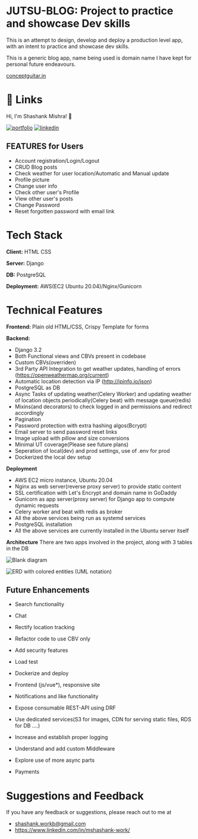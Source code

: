 # JUTSU-BLOG: Project to practice and showcase Dev skills
This is an attempt to design, develop and deploy a production level app, with an intent to practice and showcase dev skills.

This is a generic blog app, name being used is domain name I have kept for personal future endeavours.

[conceptguitar.in](https://conceptguitar.in/)


# 🔗 Links
Hi, I'm Shashank Mishra! 👋

[![portfolio](https://img.shields.io/badge/my_portfolio-000?style=for-the-badge&logo=ko-fi&logoColor=white)](https://conceptguitar.in/about/)
[![linkedin](https://img.shields.io/badge/linkedin-0A66C2?style=for-the-badge&logo=linkedin&logoColor=white)](https://www.linkedin.com/in/mshashank-work/)

## FEATURES for Users

- Account registration/Login/Logout
- CRUD Blog posts
- Check weather for user location/Automatic and Manual update
- Profile picture
- Change user info
- Check other user's Profile
- View other user's posts
- Change Password
- Reset forgotten password with email link


# Tech Stack

**Client:** HTML CSS

**Server:** Django

**DB:** PostgreSQL

**Deployment:** AWS(EC2 Ubuntu 20.04)/Nginx/Gunicorn

# Technical Features

**Frontend:** Plain old HTML/CSS, Crispy Template for forms

**Backend:**

- Django 3.2
- Both Functional views and CBVs present in codebase
- Custom CBVs(overriden)
- 3rd Party API Integration to get weather updates, handling of errors (https://openweathermap.org/current)
- Automatic location detection via IP (http://ipinfo.io/json)
- PostgreSQL as DB
- Async Tasks of updating weather(Celery Worker) and updating weather of location objects periodically(Celery beat) with message queue(redis)
- Mixins(and decorators) to check logged in and permissions and redirect accordingly
- Pagination
- Password protection with extra hashing algos(Bcrypt)
- Email server to send password reset links
- Image upload with pillow and size conversions
- Minimal UT coverage(Please see future plans)
- Seperation of local(dev) and prod settings, use of .env for prod
- Dockerized the local dev setup

**Deployment**
- AWS EC2 micro instance, Ubuntu 20.04
- Nginx as web server(reverse proxy server) to provide static content
- SSL certification with Let's Encrypt and domain name in GoDaddy
- Gunicorn as app server(proxy server) for Django app to compute dynamic requests
- Celery worker and beat with redis as broker
- All the above services being run as systemd services
- PostgreSQL installation
- All the above services are currently installed in the Ubuntu server itself

**Architecture**
There are two apps involved in the project, along with 3 tables in the DB


![Blank diagram](https://user-images.githubusercontent.com/64981954/143776306-2557306c-1f4c-42a6-9d20-ed2f236cd99d.jpeg)

![ERD with colored entities (UML notation)](https://user-images.githubusercontent.com/64981954/143776314-0fa2fe7c-642e-4f58-ac4a-b2f264a1fa68.jpeg)


## Future Enhancements

- Search functionality 

- Chat

- Rectify location tracking

- Refactor code to use CBV only

- Add security features

- Load test

- Dockerize and deploy

- Frontend (js/vue*), responsive site

- Notifications and like functionality

- Expose consumable REST-API using DRF

- Use dedicated services(S3 for images, CDN for serving static files, RDS for DB ....)

- Increase and establish proper logging

- Understand and add custom Middleware

- Explore use of more async parts

- Payments



# Suggestions and Feedback

If you have any feedback or suggestions, please reach out to me at
- shashank.workb@gmail.com
- https://www.linkedin.com/in/mshashank-work/
